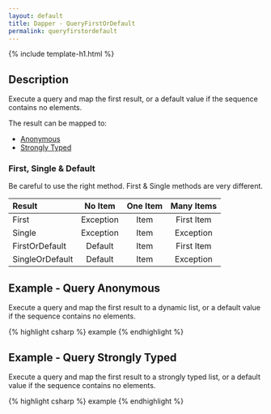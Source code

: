 ```yaml
---
layout: default
title: Dapper - QueryFirstOrDefault
permalink: queryfirstordefault
---
```


{% include template-h1.html %}

## Description
Execute a query and map the first result, or a default value if the sequence contains no elements.

The result can be mapped to:

- [Anonymous](#example---query-anonymous)
- [Strongly Typed](#example---query-strongly-typed)

### First, Single & Default
Be careful to use the right method. First & Single methods are very different.

| Result          | No Item   | One Item | Many Items |
| :-------------- | :-------: | :------: | :--------: |
| First           | Exception | Item     | First Item |
| Single          | Exception | Item     | Exception  |
| FirstOrDefault  | Default   | Item     | First Item |
| SingleOrDefault | Default   | Item     | Exception  |

## Example - Query Anonymous
Execute a query and map the first result to a dynamic list, or a default value if the sequence contains no elements.

{% highlight csharp %}
example
{% endhighlight %}

## Example - Query Strongly Typed
Execute a query and map the first result to a strongly typed list, or a default value if the sequence contains no elements.

{% highlight csharp %}
example
{% endhighlight %}
